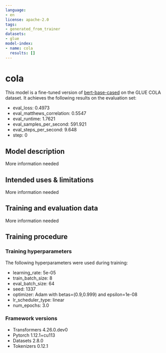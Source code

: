 ```yaml
---
language:
- en
license: apache-2.0
tags:
- generated_from_trainer
datasets:
- glue
model-index:
- name: cola
  results: []
---
```


<!-- This model card has been generated automatically according to the information the Trainer had access to. You
should probably proofread and complete it, then remove this comment. -->

# cola

This model is a fine-tuned version of [bert-base-cased](https://huggingface.co/bert-base-cased) on the GLUE COLA dataset.
It achieves the following results on the evaluation set:
- eval_loss: 0.4973
- eval_matthews_correlation: 0.5547
- eval_runtime: 1.7621
- eval_samples_per_second: 591.921
- eval_steps_per_second: 9.648
- step: 0

## Model description

More information needed

## Intended uses & limitations

More information needed

## Training and evaluation data

More information needed

## Training procedure

### Training hyperparameters

The following hyperparameters were used during training:
- learning_rate: 5e-05
- train_batch_size: 8
- eval_batch_size: 64
- seed: 1337
- optimizer: Adam with betas=(0.9,0.999) and epsilon=1e-08
- lr_scheduler_type: linear
- num_epochs: 3.0

### Framework versions

- Transformers 4.26.0.dev0
- Pytorch 1.12.1+cu113
- Datasets 2.8.0
- Tokenizers 0.12.1
